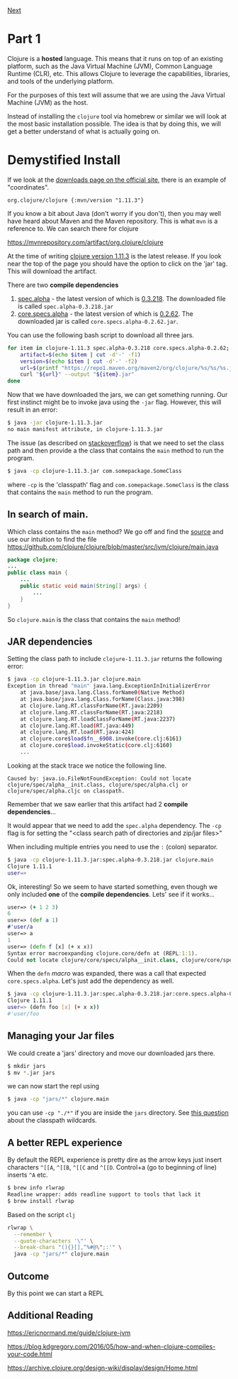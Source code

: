 [Next](./002.md)

# Part 1

Clojure is a **hosted** language. This means that it runs on top of an existing platform, such as the Java Virtual Machine (JVM), Common Language Runtime (CLR), etc. This allows Clojure to leverage the capabilities, libraries, and tools of the underlying platform.

For the purposes of this text will assume that we are using the Java Virtual Machine (JVM) as the host.

Instead of installing the `clojure` tool via homebrew or similar we will look at the most basic installation possible. The idea is that by doing this, we will get a better understand of what is actually going on.

# Demystified Install

If we look at the [downloads page on the official site](https://clojure.org/releases/downloads), there is an example of "coordinates". 

```
org.clojure/clojure {:mvn/version "1.11.3"}
```

If you know a bit about Java (don't worry if you don't), then you may well have heard about Maven and the Maven repository. This is what `mvn` is a reference to. We can search there for clojure 

https://mvnrepository.com/artifact/org.clojure/clojure


At the time of writing [clojure version 1.11.3](https://mvnrepository.com/artifact/org.clojure/clojure/1.11.3) is the latest release. If you look near the top of the page you should have the option to click on the 'jar' tag. This will download the artifact.

There are two **compile dependencies**
1. [spec.alpha](https://mvnrepository.com/artifact/org.clojure/spec.alpha) - the latest version of which is [0.3.218](https://mvnrepository.com/artifact/org.clojure/spec.alpha/0.3.218). The downloaded file is called `spec.alpha-0.3.218.jar`
2. [core.specs.alpha](https://mvnrepository.com/artifact/org.clojure/core.specs.alpha) - the latest version of which is  [0.2.62](https://mvnrepository.com/artifact/org.clojure/core.specs.alpha/0.2.62). The downloaded jar is called `core.specs.alpha-0.2.62.jar`.

You can use the following bash script to download all three jars.

```bash
for item in clojure-1.11.3 spec.alpha-0.3.218 core.specs.alpha-0.2.62; do
    artifact=$(echo $item | cut -d'-' -f1)
    version=$(echo $item | cut -d'-' -f2)    
    url=$(printf "https://repo1.maven.org/maven2/org/clojure/%s/%s/%s.jar" ${artifact} "${version}" "${item}")
    curl "${url}" --output "${item}.jar"
done
```

Now that we have downloaded the jars, we can get something running. Our first instinct might be to invoke java using the `-jar` flag. However, this will result in an error:

```sh
$ java -jar clojure-1.11.3.jar
no main manifest attribute, in clojure-1.11.3.jar
```

The issue (as described on [stackoverflow](https://stackoverflow.com/questions/9689793/cant-execute-jar-file-no-main-manifest-attribute)) is that we need to set the class path and then provide a the class that contains the `main` method to run the program.

```sh
$ java -cp clojure-1.11.3.jar com.somepackage.SomeClass
```

where `-cp` is the 'classpath' flag and `com.somepackage.SomeClass` is the class that contains the `main` method to run the program.

## In search of main.

Which class contains the `main` method? We go off and find the [source](https://github.com/clojure/clojure) and use our intuition to find the file https://github.com/clojure/clojure/blob/master/src/jvm/clojure/main.java


```java
package clojure;
...
public class main { 
	...
	public static void main(String[] args) {
		...
	}
}
```

So `clojure.main` is the class that contains the `main` method! 

## JAR dependencies

Setting the class path to include `clojure-1.11.3.jar` returns the following error:

```sh
$ java -cp clojure-1.11.3.jar clojure.main
Exception in thread "main" java.lang.ExceptionInInitializerError
	at java.base/java.lang.Class.forName0(Native Method)
	at java.base/java.lang.Class.forName(Class.java:398)
	at clojure.lang.RT.classForName(RT.java:2209)
	at clojure.lang.RT.classForName(RT.java:2218)
	at clojure.lang.RT.loadClassForName(RT.java:2237)
	at clojure.lang.RT.load(RT.java:449)
	at clojure.lang.RT.load(RT.java:424)
	at clojure.core$load$fn__6908.invoke(core.clj:6161)
	at clojure.core$load.invokeStatic(core.clj:6160)
	...
```
Looking at the stack trace we notice the following line.
```
Caused by: java.io.FileNotFoundException: Could not locate clojure/spec/alpha__init.class, clojure/spec/alpha.clj or clojure/spec/alpha.cljc on classpath.
```
Remember that we saw earlier that this artifact had 2 **compile dependencies**...

It would appear that we need to add the `spec.alpha` dependency. The `-cp` flag is for setting the "<class search path of directories and zip/jar files>"

When including multiple entries you need to use the `:` (colon) separator.

```bash
$ java -cp clojure-1.11.3.jar:spec.alpha-0.3.218.jar clojure.main
Clojure 1.11.1
user=>
```

Ok, interesting! So we seem to have started something, even though we only included **one** of the **compile dependencies**. Lets' see if it works...

```clojure
user=> (+ 1 2 3)
6
user=> (def a 1)
#'user/a
user=> a
1
user=> (defn f [x] (+ x x))
Syntax error macroexpanding clojure.core/defn at (REPL:1:1).
Could not locate clojure/core/specs/alpha__init.class, clojure/core/specs/alpha.clj or clojure/core/specs/alpha.cljc on classpath.
```
When the `defn` _macro_ was expanded, there was a call that expected `core.specs.alpha`. Let's just add the dependency as well.

```sh
$ java -cp clojure-1.11.3.jar:spec.alpha-0.3.218.jar:core.specs.alpha-0.2.62.jar clojure.main
Clojure 1.11.1
user=> (defn foo [x] (+ x x))
#'user/foo
```

## Managing your Jar files

We could create a 'jars' directory and move our downloaded jars there.


```bash
$ mkdir jars
$ mv *.jar jars
```

we can now start the repl using 

```bash
$ java -cp "jars/*" clojure.main
```

you can use `-cp "./*"` if you are inside the `jars` directory. See [this question](https://stackoverflow.com/questions/46658416/running-java-command-including-all-jars-in-current-folder) about the classpath wildcards.

## A better REPL experience

By default the REPL experience is pretty dire as the arrow keys just insert characters `^[[A`, `^[[B`, `^[[C` and `^[[D`. Control+a (go to beginning of line) inserts `^A` etc.

```bash
$ brew info rlwrap
Readline wrapper: adds readline support to tools that lack it
$ brew install rlwrap
```
Based on the script `clj`
```sh
rlwrap \
  --remember \
  --quote-characters '\"' \
  --break-chars "(){}[],^%#@\";:'" \
  java -cp "jars/*" clojure.main
```

## Outcome

By this point we can start a REPL 

## Additional Reading 

https://ericnormand.me/guide/clojure-jvm

https://blog.kdgregory.com/2016/05/how-and-when-clojure-compiles-your-code.html

https://archive.clojure.org/design-wiki/display/design/Home.html

